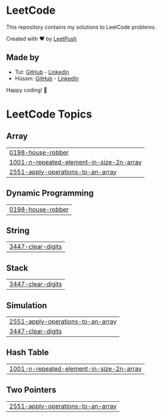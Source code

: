 # LeetCode

This repository contains my solutions to LeetCode problems.

Created with :heart: by [LeetPush](https://github.com/husamahmud/LeetPush)

 ## Made by 
 - Tut: [GitHub](https://github.com/TutTrue) - [LinkedIn](https://www.linkedin.com/in/mahmoud-hamdy-8b6825245/)
 - Hüsam: [GitHub](https://github.com/husamahmud) - [LinkedIn](https://www.linkedin.com/in/husamahmud/)

 Happy coding! 🚀
<!---LeetCode Topics Start-->
# LeetCode Topics
## Array
|  |
| ------- |
| [0198-house-robber](https://github.com/hiruthick371/Problem-Solving/tree/master/0198-house-robber) |
| [1001-n-repeated-element-in-size-2n-array](https://github.com/hiruthick371/Problem-Solving/tree/master/1001-n-repeated-element-in-size-2n-array) |
| [2551-apply-operations-to-an-array](https://github.com/hiruthick371/Problem-Solving/tree/master/2551-apply-operations-to-an-array) |
## Dynamic Programming
|  |
| ------- |
| [0198-house-robber](https://github.com/hiruthick371/Problem-Solving/tree/master/0198-house-robber) |
## String
|  |
| ------- |
| [3447-clear-digits](https://github.com/hiruthick371/Problem-Solving/tree/master/3447-clear-digits) |
## Stack
|  |
| ------- |
| [3447-clear-digits](https://github.com/hiruthick371/Problem-Solving/tree/master/3447-clear-digits) |
## Simulation
|  |
| ------- |
| [2551-apply-operations-to-an-array](https://github.com/hiruthick371/Problem-Solving/tree/master/2551-apply-operations-to-an-array) |
| [3447-clear-digits](https://github.com/hiruthick371/Problem-Solving/tree/master/3447-clear-digits) |
## Hash Table
|  |
| ------- |
| [1001-n-repeated-element-in-size-2n-array](https://github.com/hiruthick371/Problem-Solving/tree/master/1001-n-repeated-element-in-size-2n-array) |
## Two Pointers
|  |
| ------- |
| [2551-apply-operations-to-an-array](https://github.com/hiruthick371/Problem-Solving/tree/master/2551-apply-operations-to-an-array) |
<!---LeetCode Topics End-->